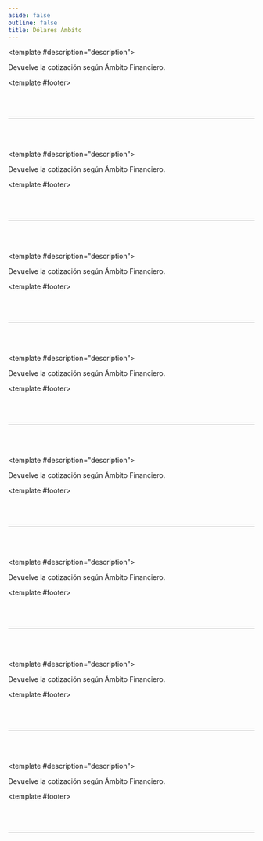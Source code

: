 ```yaml
---
aside: false
outline: false
title: Dólares Ámbito
---
```


<script setup>
import { setRegionForSidebar } from '../../.vitepress/sidebar/sidebar.utils.js'

setRegionForSidebar('ar')
</script>

<div class="flex flex-col">

<OAOperation operationId="get-ambito-dolares" :hide-branding="true">

<template #description="description">

Devuelve la cotización según Ámbito Financiero.

</template>

<template #footer>

<!--@include: ./parts/get-ambito-dolares-footer.md -->

</template>

</OAOperation>

<hr style="margin: 4rem 0;">

<OAOperation operationId="get-ambito-dolar-oficial" :hide-branding="true">

<template #description="description">

Devuelve la cotización según Ámbito Financiero.

</template>

<template #footer>

<!--@include: ./parts/get-ambito-dolar-oficial-footer.md -->

</template>

</OAOperation>

<hr style="margin: 4rem 0;">

<OAOperation operationId="get-ambito-dolar-blue" :hide-branding="true">

<template #description="description">

Devuelve la cotización según Ámbito Financiero.

</template>

<template #footer>

<!--@include: ./parts/get-ambito-dolar-blue-footer.md -->

</template>

</OAOperation>

<hr style="margin: 4rem 0;">

<OAOperation operationId="get-ambito-dolar-bolsa" :hide-branding="true">

<template #description="description">

Devuelve la cotización según Ámbito Financiero.

</template>

<template #footer>

<!--@include: ./parts/get-ambito-dolar-bolsa-footer.md -->

</template>

</OAOperation>

<hr style="margin: 4rem 0;">

<OAOperation operationId="get-ambito-dolar-contadoconliqui" :hide-branding="true">

<template #description="description">

Devuelve la cotización según Ámbito Financiero.

</template>

<template #footer>

<!--@include: ./parts/get-ambito-dolar-contadoconliqui-footer.md -->

</template>

</OAOperation>

<hr style="margin: 4rem 0;">

<OAOperation operationId="get-ambito-dolar-tarjeta" :hide-branding="true">

<template #description="description">

Devuelve la cotización según Ámbito Financiero.

</template>

<template #footer>

<!--@include: ./parts/get-ambito-dolar-tarjeta-footer.md -->

</template>

</OAOperation>

<hr style="margin: 4rem 0;">

<OAOperation operationId="get-ambito-dolar-mayorista" :hide-branding="true">

<template #description="description">

Devuelve la cotización según Ámbito Financiero.

</template>

<template #footer>

<!--@include: ./parts/get-ambito-dolar-mayorista-footer.md -->

</template>

</OAOperation>

<hr style="margin: 4rem 0;">

<OAOperation operationId="get-ambito-dolar-cripto" :hide-branding="true">

<template #description="description">

Devuelve la cotización según Ámbito Financiero.

</template>

<template #footer>

<!--@include: ./parts/get-ambito-dolar-cripto-footer.md -->

</template>

</OAOperation>

<hr style="margin: 4rem 0;">

<OAFooter />

</div>